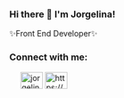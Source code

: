 ### Hi there 👋 I'm Jorgelina!

<p>✨Front End Developer✨</p>

<h3 align="left">Connect with me:</h3>
<p align="left" style="margin: 0px 20;">
<a href="mailto:jorgelina.mariano@gmail.com" target="_blank"><img align="center" src="https://upload.wikimedia.org/wikipedia/commons/thumb/7/7e/Gmail_icon_%282020%29.svg/2560px-Gmail_icon_%282020%29.svg.png" alt="jorgelina.mariano@gmail.com" height="30" width="40" /></a>
<a href="https://linkedin.com/in/jorgelina-mariano/" target="_blank"><img align="center" src="https://raw.githubusercontent.com/rahuldkjain/github-profile-readme-generator/master/src/images/icons/Social/linked-in-alt.svg" alt="https://www.linkedin.com/in/jorgelina-mariano/" height="30" width="40" /></a>
</p>